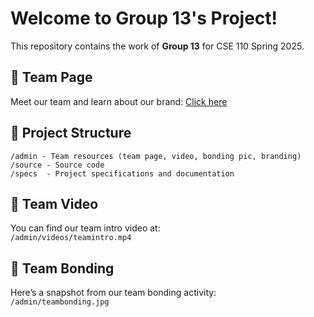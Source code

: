 # Welcome to Group 13's Project!

This repository contains the work of **Group 13** for CSE 110 Spring 2025.

## 🔗 Team Page
Meet our team and learn about our brand: [Click here](admin/team.md)

## 📁 Project Structure
```
/admin - Team resources (team page, video, bonding pic, branding)  
/source - Source code  
/specs  - Project specifications and documentation  
```

## 🎥 Team Video
You can find our team intro video at:  
`/admin/videos/teamintro.mp4`

## 📸 Team Bonding
Here’s a snapshot from our team bonding activity:  
`/admin/teambonding.jpg`
